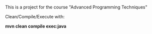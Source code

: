 This is a project for the course "Advanced Programming Techniques"

Clean/Compile/Execute with:

**mvn clean compile exec:java**

